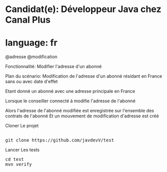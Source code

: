# Candidat(e): Développeur Java chez Canal Plus

# language: fr

@adresse @modification

Fonctionnalité: Modifier l'adresse d'un abonné

Plan du scénario: Modification de l'adresse d'un abonné résidant en France sans ou avec date d'effet

Etant donné un abonné avec une adresse principale <active> en France

Lorsque le conseiller connecté à <canal> modifie l'adresse de l'abonné

Alors l'adresse de l'abonné modifiée est enregistrée sur l'ensemble des contrats de l'abonné Et un mouvement de modification d'adresse est créé

Cloner Le projet 
<pre>

git clone https://github.com/javdevV/test
</pre>

Lancer Les tests
<pre>
cd test 
mvn verify
<pre>
</pre>
